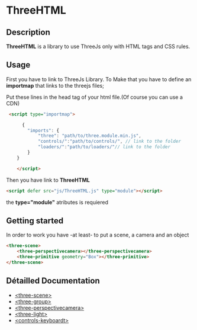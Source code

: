 # ThreeHTML

## Description
**ThreeHTML** is a library to use ThreeJs only with HTML tags and CSS rules.

## Usage

First you have to link to ThreeJs Library. To Make that you have to define an **importmap** that links to the threejs files;

Put these lines in the head tag of your html file.(Of course you can use a CDN)
```html
 <script type="importmap">

      {
        "imports": {
            "three": "path/to/three.module.min.js",
            "controls/":"path/to/controls/", // link to the folder
            "loaders/":"path/to/loaders/"// link to the folder
        }
    }

    </script>
```
Then you have link to **ThreeHTML**
```HTML
<script defer src="js/ThreeHTML.js" type="module"></script>
```

the **type="module"** atributes is requiered

## Getting started

In order to work you have -at least- to put a scene, a camera and an object

```HTML
<three-scene>
    <three-perspectivecamera></three-perspectivecamera>
    <three-primitive geometry="Box"></three-primitive>
</three-scene>
```

## Détailled Documentation

- [&lt;three-scene&gt;](doc/threeScene.md)
- [&lt;three-group&gt;](doc/threegroup.md)
- [&lt;three-perspectivecamera&gt;](doc/threePerspectiveCamera.md)
- [&lt;three-light&gt;](doc/threeLigth.md)
- [&lt;controls-keyboardt&gt;](doc/controlsKeyboard.md)